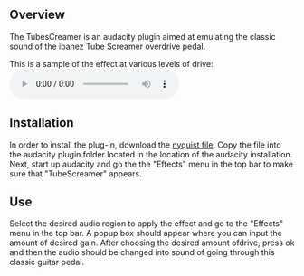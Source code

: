 
## Overview
The TubesCreamer is an audacity plugin aimed at emulating the classic
sound of the ibanez Tube Screamer overdrive pedal. 

This is a sample of the effect at various levels of drive:
<audio controls="controls">
  <source src="TubesCreamer-demo.wav" type="audio/wav" />
  Your browser does not support the audio tag.
</audio>


## Installation
In order to install the plug-in, download the [nyquist file](#). Copy
the file into the audacity plugin folder located in the location of the
audacity installation. Next, start up audacity and go the the "Effects"
menu in the top bar to make sure that "TubeScreamer" appears. 

## Use
Select the desired audio region to apply the effect and go to the
"Effects" menu in the top bar. A popup box should appear where you can
input the amount of desired gain. After choosing the desired amount
ofdrive, press ok and then the audio should be changed into sound of
going through this classic guitar pedal.


